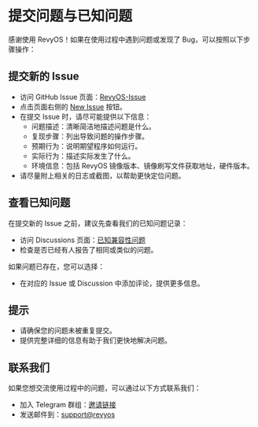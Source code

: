 # 提交问题与已知问题

感谢使用 RevyOS！如果在使用过程中遇到问题或发现了 Bug，可以按照以下步骤操作：

## 提交新的 Issue

- 访问 GitHub Issue 页面：[RevyOS-Issue](https://github.com/revyos/revyos/issues)
- 点击页面右侧的 [New Issue](https://github.com/revyos/revyos/issues/new/choose) 按钮。
- 在提交 Issue 时，请尽可能提供以下信息：
   - 问题描述：清晰简洁地描述问题是什么。
   - 复现步骤：列出导致问题的操作步骤。
   - 预期行为：说明期望程序如何运行。
   - 实际行为：描述实际发生了什么。
   - 环境信息：包括 RevyOS 镜像版本、镜像刷写文件获取地址，硬件版本。
- 请尽量附上相关的日志或截图，以帮助更快定位问题。

## 查看已知问题

在提交新的 Issue 之前，建议先查看我们的已知问题记录：

- 访问 Discussions 页面：[已知兼容性问题](https://github.com/orgs/revyos/discussions/83)
- 检查是否已经有人报告了相同或类似的问题。

如果问题已存在，您可以选择：

- 在对应的 Issue 或 Discussion 中添加评论，提供更多信息。

## 提示

- 请确保您的问题未被重复提交。
- 提供完整详细的信息有助于我们更快地解决问题。

## 联系我们

如果您想交流使用过程中的问题，可以通过以下方式联系我们：

- 加入 Telegram 群组：[邀请链接](https://t.me/+Pi6px22-OsUxM2M1)  
- 发送邮件到：[support@revyos](mailto:chenglongcan@iscas.ac.cn)